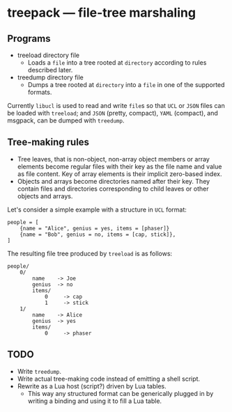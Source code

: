 # treepack — file-tree marshaling

## Programs

* treeload directory file
	* Loads a `file` into a tree rooted at `directory` according
	  to rules described later.
* treedump directory file
	* Dumps a tree rooted at `directory` into a `file` in one of the
	  supported formats.

Currently `libucl` is used to read and write `file`s so that `UCL` or
`JSON` files can be loaded with `treeload`; and `JSON` (pretty,
compact), `YAML` (compact), and msgpack, can be dumped with `treedump`.

## Tree-making rules

* Tree leaves, that is non-object, non-array object members or array
	elements become regular files with their key as the file name and
  value as file content.
  Key of array elements is their implicit zero-based index.
* Objects and arrays become directories named after their key. They
  contain files and directories corresponding to child leaves or
  other objects and arrays.

Let's consider a simple example with a structure in `UCL` format:

	people = [
		{name = "Alice", genius = yes, items = [phaser]}
		{name = "Bob", genius = no, items = [cap, stick]},
	]

The resulting file tree produced by `treeload` is as follows:

	people/
		0/
			name    -> Joe
			genius 	-> no
			items/
				0     -> cap
				1     -> stick
		1/
			name    -> Alice
			genius  -> yes
			items/
				0     -> phaser

## TODO

* Write `treedump`.
* Write actual tree-making code instead of emitting a shell script.
* Rewrite as a Lua host (script?) driven by Lua tables.
	* This way any structured format can be generically plugged in by
	  writing a binding and using it to fill a Lua table.
